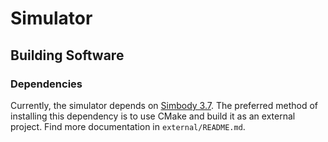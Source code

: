 # Simulator

## Building Software
### Dependencies
Currently, the simulator depends on [Simbody 3.7](https://github.com/simbody/simbody).
The preferred method of installing this dependency is to use CMake and build it as an external project.
Find more documentation in `external/README.md`.
